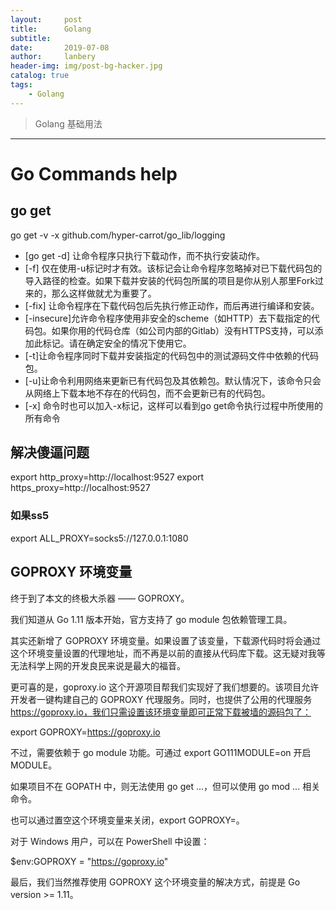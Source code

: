 ```yaml
---
layout:     post
title:      Golang
subtitle:   
date:       2019-07-08
author:     lanbery
header-img: img/post-bg-hacker.jpg
catalog: true
tags:
    - Golang
---
```


> Golang 基础用法

----

# Go Commands help

## go get
go get -v -x github.com/hyper-carrot/go_lib/logging 

  - [go get -d] 让命令程序只执行下载动作，而不执行安装动作。
  - [-f] 仅在使用-u标记时才有效。该标记会让命令程序忽略掉对已下载代码包的导入路径的检查。如果下载并安装的代码包所属的项目是你从别人那里Fork过来的，那么这样做就尤为重要了。
  - [-fix] 让命令程序在下载代码包后先执行修正动作，而后再进行编译和安装。
  - [-insecure]允许命令程序使用非安全的scheme（如HTTP）去下载指定的代码包。如果你用的代码仓库（如公司内部的Gitlab）没有HTTPS支持，可以添加此标记。请在确定安全的情况下使用它。
  - [-t]让命令程序同时下载并安装指定的代码包中的测试源码文件中依赖的代码包。
  - [-u]让命令利用网络来更新已有代码包及其依赖包。默认情况下，该命令只会从网络上下载本地不存在的代码包，而不会更新已有的代码包。
  - [-x] 命令时也可以加入-x标记，这样可以看到go get命令执行过程中所使用的所有命令


## 解决傻逼问题

export http_proxy=http://localhost:9527
export https_proxy=http://localhost:9527

### 如果ss5


export ALL_PROXY=socks5://127.0.0.1:1080
 

## GOPROXY 环境变量
终于到了本文的终极大杀器 —— GOPROXY。

我们知道从 Go 1.11 版本开始，官方支持了 go module 包依赖管理工具。

其实还新增了 GOPROXY 环境变量。如果设置了该变量，下载源代码时将会通过这个环境变量设置的代理地址，而不再是以前的直接从代码库下载。这无疑对我等无法科学上网的开发良民来说是最大的福音。

更可喜的是，goproxy.io 这个开源项目帮我们实现好了我们想要的。该项目允许开发者一键构建自己的 GOPROXY 代理服务。同时，也提供了公用的代理服务 https://goproxy.io，我们只需设置该环境变量即可正常下载被墙的源码包了：


  export GOPROXY=https://goproxy.io

不过，需要依赖于 go module 功能。可通过 export GO111MODULE=on 开启 MODULE。

如果项目不在 GOPATH 中，则无法使用 go get ...，但可以使用 go mod ... 相关命令。

也可以通过置空这个环境变量来关闭，export GOPROXY=。

对于 Windows 用户，可以在 PowerShell 中设置：


  $env:GOPROXY = "https://goproxy.io"
  
最后，我们当然推荐使用 GOPROXY 这个环境变量的解决方式，前提是 Go version >= 1.11。

